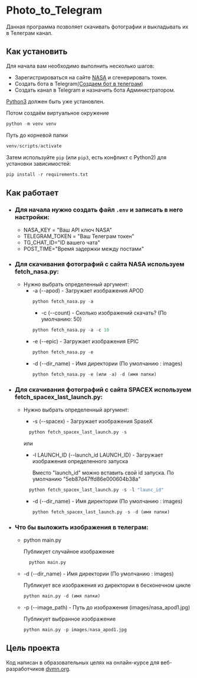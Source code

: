 # Photo_to_Telegram

Данная программа позволяет скачивать фотографии и выкладывать их в Телеграм канал.

## Как установить 

Для начала вам необходимо выполнить несколько шагов:
- Зарегистрироваться на сайте [NASA](https://api.nasa.gov/) и сгенерировать токен.
- Создать бота в Telegram[(Создаем бот в телеграм)](https://smmplanner.com/blog/otlozhennyj-posting-v-telegram/)
- Создать канал в Telegram и назначить бота Администратором.
  
[Python3](https://www.python.org/downloads/) должен быть уже установлен.

Потом создаём виртуальное окружение
```python
python -m venv venv
```
Путь до корневой папки 
```python 
venv/scripts/activate
```

Затем используйте `pip` (или `pip3`, есть конфликт с Python2) для установки зависимостей:
```python
pip install -r requirements.txt
```

## Как работает
- ### Для начала нужно создать файл `.env` и записать в него настройки:
    - NASA_KEY = "Ваш API ключ NASA"
    - TELEGRAM_TOKEN = "Ваш Телеграм токен"
    - TG_CHAT_ID="ID вашего чата"
    - POST_TIME="Время задержки между постами"
    
- ### Для скачивания фотографий с сайта NASA используем **fetch_nasa.py**:
   - Нужно выбрать определенный аргумент:
        - -a (--apod)  -  Загружает изображения APOD
          ```python
          python fetch_nasa.py -a
          ```
          - -c (--count)  -  Сколько изображений скачать? (По умолчанию: 50)
          ```python
          python fetch_nasa.py -a -c 10
          ```
        - -e (--epic)  -  Загружает изображения EPIC
          ```python
          python fetch_nasa.py -e
          ```
        - -d (--dir_name)  -  Имя директории (По умолчанию : images)
          ```python
          python fetch_nasa.py -e (или -a) -d (имя папки)
          ```

- ### Для скачивания фотографий с сайта SPACEX используем **fetch_spacex_last_launch.py**:
  - Нужно выбрать определенный аргумент:
     - -s (--spacex)  -  Загружает изображения SpaseX
      ```python
        python fetch_spacex_last_launch.py -s
      ```
      или
      - -l LAUNCH_ID (--launch_id LAUNCH_ID)  -  Загружает изображения определенного запуска
        
        Вместо "launch_id" можно вставить свой id запуска. По умолчанию "5eb87d47ffd86e000604b38a"

      ```python
        python fetch_spacex_last_launch.py -s -l "launc_id"
      ```
      - -d (--dir_name)  -  Имя директории (По умолчанию : images)
        ```python
        python fetch_spacex_last_launch.py -s -d (имя папки)
        ```

  
- ### Что бы выложить изображения в телеграм:
    - python main.py
    
       Публикует случайное изображение
      ```python
        python main.py
      ```
    - -d (--dir_name)  -  Имя директории (По умолчанию : images)
     
      Публикует все изображения из директории в бесконечном цикле 
      ```python
      python main.py -d (имя папки)
      ```
    - -p (--image_path) - Путь до изображения (images/nasa_apod1.jpg)
     
      Публикует выбранное изображение
      ```python
      python main.py -p images/nasa_apod1.jpg
      ```

## Цель проекта

Код написан в образовательных целях на онлайн-курсе для веб-разработчиков [dvmn.org](https://dvmn.org/).


